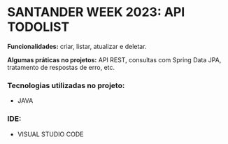 # SANTANDER WEEK 2023: API TODOLIST

**Funcionalidades:** criar, listar, atualizar e deletar.

**Algumas práticas no projetos:** API REST, consultas com Spring Data JPA, tratamento de respostas de erro, etc.

### Tecnologias utilizadas no projeto:
- JAVA

### IDE:
- VISUAL STUDIO CODE
